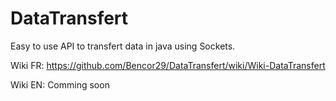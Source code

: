 # DataTransfert
Easy to use API to transfert data in java using Sockets.

Wiki FR: https://github.com/Bencor29/DataTransfert/wiki/Wiki-DataTransfert

Wiki EN: Comming soon
